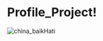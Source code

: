 # Profile_Project!


![china_baikHati](https://user-images.githubusercontent.com/103889259/217451847-d1b7c5cc-424b-4a91-961e-99f3539cae9b.jpg)
